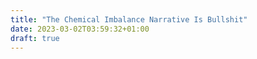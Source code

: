 ```yaml
---
title: "The Chemical Imbalance Narrative Is Bullshit"
date: 2023-03-02T03:59:32+01:00
draft: true
---
```


